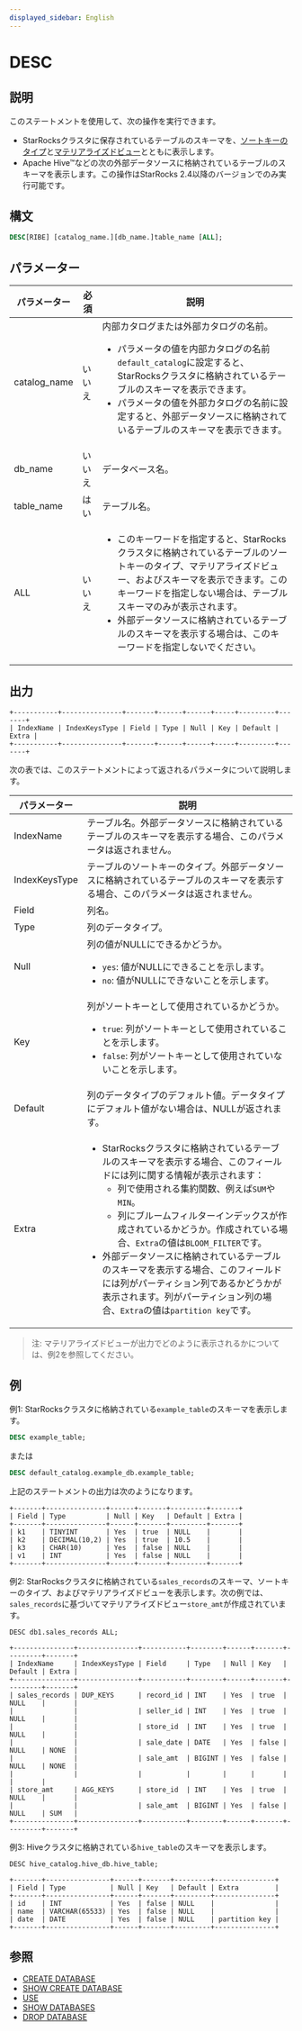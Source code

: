 ```yaml
---
displayed_sidebar: English
---
```


# DESC

## 説明

このステートメントを使用して、次の操作を実行できます。

- StarRocksクラスタに保存されているテーブルのスキーマを、[ソートキーのタイプ](../../../table_design/Sort_key.md)と[マテリアライズドビュー](../../../using_starrocks/Materialized_view.md)とともに表示します。
- Apache Hive™などの次の外部データソースに格納されているテーブルのスキーマを表示します。この操作はStarRocks 2.4以降のバージョンでのみ実行可能です。

## 構文

```SQL
DESC[RIBE] [catalog_name.][db_name.]table_name [ALL];
```

## パラメーター

| **パラメーター** | **必須** | **説明**                                              |
| ------------- | ------------ | ------------------------------------------------------------ |
| catalog_name  | いいえ           | 内部カタログまたは外部カタログの名前。<ul><li>パラメータの値を内部カタログの名前`default_catalog`に設定すると、StarRocksクラスタに格納されているテーブルのスキーマを表示できます。</li><li>パラメータの値を外部カタログの名前に設定すると、外部データソースに格納されているテーブルのスキーマを表示できます。</li></ul> |
| db_name       | いいえ           | データベース名。                                           |
| table_name    | はい          | テーブル名。                                              |
| ALL           | いいえ           | <ul><li>このキーワードを指定すると、StarRocksクラスタに格納されているテーブルのソートキーのタイプ、マテリアライズドビュー、およびスキーマを表示できます。このキーワードを指定しない場合は、テーブルスキーマのみが表示されます。</li><li>外部データソースに格納されているテーブルのスキーマを表示する場合は、このキーワードを指定しないでください。</li></ul> |

## 出力

```Plain
+-----------+---------------+-------+------+------+-----+---------+-------+
| IndexName | IndexKeysType | Field | Type | Null | Key | Default | Extra |
+-----------+---------------+-------+------+------+-----+---------+-------+
```

次の表では、このステートメントによって返されるパラメータについて説明します。

| **パラメーター** | **説明**                                              |
| ------------- | ------------------------------------------------------------ |
| IndexName     | テーブル名。外部データソースに格納されているテーブルのスキーマを表示する場合、このパラメータは返されません。 |
| IndexKeysType | テーブルのソートキーのタイプ。外部データソースに格納されているテーブルのスキーマを表示する場合、このパラメータは返されません。 |
| Field         | 列名。                                             |
| Type          | 列のデータタイプ。                                 |
| Null          | 列の値がNULLにできるかどうか。<ul><li>`yes`: 値がNULLにできることを示します。</li><li>`no`: 値がNULLにできないことを示します。</li></ul>|
| Key           | 列がソートキーとして使用されているかどうか。<ul><li>`true`: 列がソートキーとして使用されていることを示します。</li><li>`false`: 列がソートキーとして使用されていないことを示します。</li></ul>|
| Default       | 列のデータタイプのデフォルト値。データタイプにデフォルト値がない場合は、NULLが返されます。 |
| Extra         | <ul><li>StarRocksクラスタに格納されているテーブルのスキーマを表示する場合、このフィールドには列に関する情報が表示されます：<ul><li>列で使用される集約関数、例えば`SUM`や`MIN`。</li><li>列にブルームフィルターインデックスが作成されているかどうか。作成されている場合、`Extra`の値は`BLOOM_FILTER`です。</li></ul></li><li>外部データソースに格納されているテーブルのスキーマを表示する場合、このフィールドには列がパーティション列であるかどうかが表示されます。列がパーティション列の場合、`Extra`の値は`partition key`です。</li></ul>|

> 注: マテリアライズドビューが出力でどのように表示されるかについては、例2を参照してください。

## 例

例1: StarRocksクラスタに格納されている`example_table`のスキーマを表示します。

```SQL
DESC example_table;
```

または

```SQL
DESC default_catalog.example_db.example_table;
```

上記のステートメントの出力は次のようになります。

```Plain
+-------+---------------+------+-------+---------+-------+
| Field | Type          | Null | Key   | Default | Extra |
+-------+---------------+------+-------+---------+-------+
| k1    | TINYINT       | Yes  | true  | NULL    |       |
| k2    | DECIMAL(10,2) | Yes  | true  | 10.5    |       |
| k3    | CHAR(10)      | Yes  | false | NULL    |       |
| v1    | INT           | Yes  | false | NULL    |       |
+-------+---------------+------+-------+---------+-------+
```

例2: StarRocksクラスタに格納されている`sales_records`のスキーマ、ソートキーのタイプ、およびマテリアライズドビューを表示します。次の例では、`sales_records`に基づいてマテリアライズドビュー`store_amt`が作成されています。

```Plain
DESC db1.sales_records ALL;

+---------------+---------------+-----------+--------+------+-------+---------+-------+
| IndexName     | IndexKeysType | Field     | Type   | Null | Key   | Default | Extra |
+---------------+---------------+-----------+--------+------+-------+---------+-------+
| sales_records | DUP_KEYS      | record_id | INT    | Yes  | true  | NULL    |       |
|               |               | seller_id | INT    | Yes  | true  | NULL    |       |
|               |               | store_id  | INT    | Yes  | true  | NULL    |       |
|               |               | sale_date | DATE   | Yes  | false | NULL    | NONE  |
|               |               | sale_amt  | BIGINT | Yes  | false | NULL    | NONE  |
|               |               |           |        |      |       |         |       |
| store_amt     | AGG_KEYS      | store_id  | INT    | Yes  | true  | NULL    |       |
|               |               | sale_amt  | BIGINT | Yes  | false | NULL    | SUM   |
+---------------+---------------+-----------+--------+------+-------+---------+-------+
```

例3: Hiveクラスタに格納されている`hive_table`のスキーマを表示します。

```Plain
DESC hive_catalog.hive_db.hive_table;

+-------+----------------+------+-------+---------+---------------+ 
| Field | Type           | Null | Key   | Default | Extra         | 
+-------+----------------+------+-------+---------+---------------+ 
| id    | INT            | Yes  | false | NULL    |               | 
| name  | VARCHAR(65533) | Yes  | false | NULL    |               | 
| date  | DATE           | Yes  | false | NULL    | partition key | 
+-------+----------------+------+-------+---------+---------------+
```

## 参照

- [CREATE DATABASE](../data-definition/CREATE_DATABASE.md)
- [SHOW CREATE DATABASE](../data-manipulation/SHOW_CREATE_DATABASE.md)
- [USE](../data-definition/USE.md)
- [SHOW DATABASES](../data-manipulation/SHOW_DATABASES.md)
- [DROP DATABASE](../data-definition/DROP_DATABASE.md)
